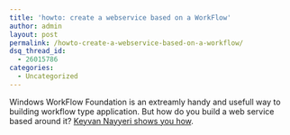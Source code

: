 ```yaml
---
title: 'howto: create a webservice based on a WorkFlow'
author: admin
layout: post
permalink: /howto-create-a-webservice-based-on-a-workflow/
dsq_thread_id:
  - 26015786
categories:
  - Uncategorized
---
```

Windows WorkFlow Foundation is an extreamly handy and usefull way to building workflow type application. But how do you build a web service based around it? [Keyvan Nayyeri shows you how][1].

 [1]: http://nayyeri.net/archive/2007/04/05/how-to-create-a-webservice-based-on-a-workflow.aspx